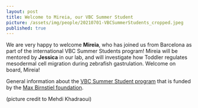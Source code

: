 ```yaml
---
layout: post
title: Welcome to Mireia, our VBC Summer Student
picture: /assets/img/people/20210701-VBCSummerStudents_cropped.jpeg
published: true
---
```

We are very happy to welcome **Mireia**, who has joined us from Barcelona as part of the international VBC Summer Students program!
Mireia will be mentored by **Jessica** in our lab, and will investigate how Toddler regulates mesodermal cell migration during zebrafish gastrulation.
Welcome on board, Mireia!

General information about the [VBC Summer Student program](https://training.vbc.ac.at/summer-school/programme-description/) that is funded by the [Max Birnstiel foundation](http://www.maxbirnstiel.org/). 

(picture credit to Mehdi Khadraoui)
